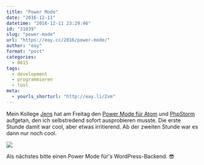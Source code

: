 ```yaml
---
title: "Power Mode"
date: "2016-12-11"
datetime: "2016-12-11 23:29:46"
id: "31839"
slug: "power-mode"
url: "https://eay.cc/2016/power-mode/"
author: "eay"
format: "post"
categories:
  - 0815
tags:
  - development
  - programmieren
  - tool
meta:
  - yourls_shorturl: "http://eay.li/2vm"
---
```


Mein Kollege [Jens](https://twitter.com/HeydtJens/status/807125558387740672) hat am Freitag den [Power Mode für Atom](https://atom.io/packages/activate-power-mode) und [PhpStorm](https://plugins.jetbrains.com/plugin/8251) aufgetan, den ich selbstredend sofort ausprobieren musste. Die erste Stunde damit war cool, aber etwas irritierend. Ab der zweiten Stunde war es dann nur noch cool.

![](https://d3vv6lp55qjaqc.cloudfront.net/items/1Z1R2O0g420w1k0m3J44/power-mode.png)

Als nächstes bitte einen Power Mode für's WordPress-Backend. 😎
